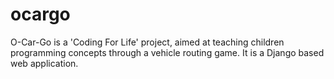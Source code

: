 ocargo
======
O-Car-Go is a 'Coding For Life' project, aimed at teaching children programming concepts through a vehicle routing game. It is a Django based web application.
